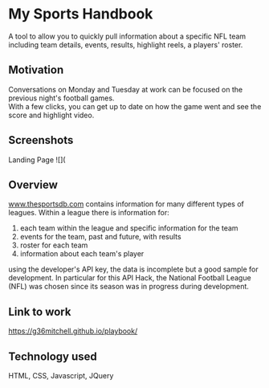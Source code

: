 # My Sports Handbook
A tool to allow you to quickly pull information about a specific NFL team including team details,
events, results, highlight reels, a players' roster.

## Motivation
Conversations on Monday and Tuesday at work can be focused on the previous night's football games.  
With a few clicks, you can get up to date on how the game went and see the score and highlight
video.

## Screenshots
Landing Page
![](


## Overview
www.thesportsdb.com contains information for many different types of leagues.  Within a league there is 
information for: 
1. each team within the league and specific information for the team
2. events for the team, past and future, with results
3. roster for each team
4. information about each team's player

using the developer's API key, the data is incomplete but a good sample for development.  In particular for
this API Hack, the National Football League (NFL) was chosen since its season was in progress during 
development.

## Link to work
 https://g36mitchell.github.io/playbook/
 
## Technology used
 HTML, CSS, Javascript, JQuery
